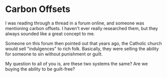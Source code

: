 # Carbon Offsets #

I was reading through a thread in a forum online, and someone was mentioning carbon offsets. I haven't ever really researched them, but they always sounded like a great concept to me.  

Someone on this forum then pointed out that years ago, the Catholic church would sell "indulgences" to rich folk. Basically, they were selling the ability for someone to sin without punishment or guilt.  

My question to all of you is, are these two systems the same? Are we buying the ability to be guilt-free?